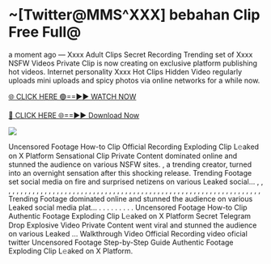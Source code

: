 # ~[Twitter@MMS^XXX] bebahan Clip Free Full@

a moment ago — Xxxx Adult Clips Secret Recording Trending set of Xxxx NSFW Videos Private Clip is now creating on exclusive platform publishing hot videos. Internet personality Xxxx Hot Clips Hidden Video regularly uploads mini uploads and spicy photos via online networks for a while now.

[🌐 CLICK HERE 🟢==►► WATCH NOW](https://tinyurl.com/topvvv?st=viral&si=gh)

[🔴 CLICK HERE 🌐==►► Download Now](https://tinyurl.com/topvvv?st=viral&si=gh)

[![](https://t4.ftcdn.net/jpg/00/89/87/57/360_F_89875724_hMf6q0pOUbIm38tYOeJTOKDftmRMQnny.jpg)](https://tinyurl.com/topvvv?st=viral&si=gh)

Uncensored Footage How-to Clip Official Recording Exploding Clip L𝚎aked on X Platform Sensational Clip Private Content dominated online and stunned the audience on various NSFW sites. , a trending creator, turned into an overnight sensation after this shocking release. Trending Footage set social media on fire and surprised netizens on various Leaked social… , , , , , , , , , , , , , , , , , , , , , , , , , , , , , , , , , , , , , , , , , , , , , , , , , , , , , , , , , , , , , , , , , Trending Footage dominated online and stunned the audience on various Leaked social media plat… . . . . . . . . . Uncensored Footage How-to Clip Authentic Footage Exploding Clip L𝚎aked on X Platform Secret Telegram Drop Explosive Video Private Content went viral and stunned the audience on various Leaked … Walkthrough Video Official Recording video oficial twitter Uncensored Footage Step-by-Step Guide Authentic Footage Exploding Clip L𝚎aked on X Platform.
